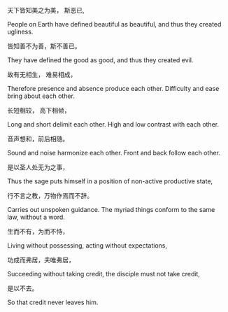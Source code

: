 天下皆知美之为美， 斯恶已,

People on Earth have defined beautiful as beautiful, and thus they created ugliness.

皆知善不为善，斯不善已。

They have defined the good as good, and thus they created evil.

故有无相生， 难易相成，

Therefore presence and absence produce each other. Difficulty and ease
bring about each other.

长短相较， 高下相倾，

Long and short delimit each other. High and low contrast with each other.

音声想和，前后相随。

Sound and noise harmonize each other. Front and back follow each other.

是以圣人处无为之事，

Thus the sage puts himself in a position of non-active productive state,

行不言之教，万物作焉而不辞。

Carries out unspoken guidance. The myriad things conform to the same law, without a word.

生而不有，为而不恃，

Living without possessing, acting without expectations,

功成而弗居，夫唯弗居，

Succeeding without taking credit, the disciple must not take credit,

是以不去。

So that credit never leaves him.
